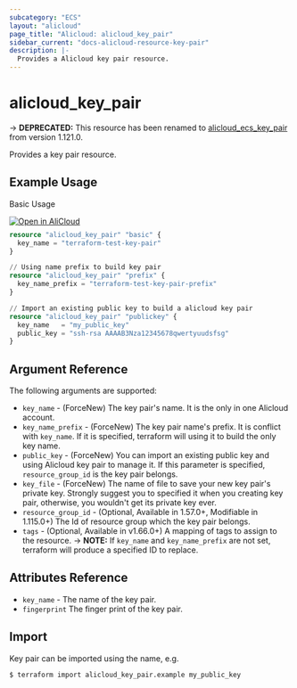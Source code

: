 ```yaml
---
subcategory: "ECS"
layout: "alicloud"
page_title: "Alicloud: alicloud_key_pair"
sidebar_current: "docs-alicloud-resource-key-pair"
description: |-
  Provides a Alicloud key pair resource.
---
```


# alicloud\_key\_pair

-> **DEPRECATED:** This resource has been renamed to [alicloud_ecs_key_pair](https://www.terraform.io/docs/providers/alicloud/r/ecs_key_pair) from version 1.121.0.

Provides a key pair resource.

## Example Usage

Basic Usage

<div style="display: block;margin-bottom: 40px;"><div class="oics-button" style="float: right;position: absolute;margin-bottom: 10px;">
  <a href="https://api.aliyun.com/api-tools/terraform?resource=alicloud_key_pair&exampleId=7931dca7-4723-31fb-458a-ca3f606ca1f05d501579&activeTab=example&spm=docs.r.key_pair.0.7931dca747&intl_lang=EN_US" target="_blank">
    <img alt="Open in AliCloud" src="https://img.alicdn.com/imgextra/i1/O1CN01hjjqXv1uYUlY56FyX_!!6000000006049-55-tps-254-36.svg" style="max-height: 44px; max-width: 100%;">
  </a>
</div></div>

```terraform
resource "alicloud_key_pair" "basic" {
  key_name = "terraform-test-key-pair"
}

// Using name prefix to build key pair
resource "alicloud_key_pair" "prefix" {
  key_name_prefix = "terraform-test-key-pair-prefix"
}

// Import an existing public key to build a alicloud key pair
resource "alicloud_key_pair" "publickey" {
  key_name   = "my_public_key"
  public_key = "ssh-rsa AAAAB3Nza12345678qwertyuudsfsg"
}
```
## Argument Reference

The following arguments are supported:

* `key_name` - (ForceNew) The key pair's name. It is the only in one Alicloud account.
* `key_name_prefix` - (ForceNew) The key pair name's prefix. It is conflict with `key_name`. If it is specified, terraform will using it to build the only key name.
* `public_key` - (ForceNew) You can import an existing public key and using Alicloud key pair to manage it. If this parameter is specified, `resource_group_id` is the key pair belongs.
* `key_file` - (ForceNew) The name of file to save your new key pair's private key. Strongly suggest you to specified it when you creating key pair, otherwise, you wouldn't get its private key ever.
* `resource_group_id` - (Optional, Available in 1.57.0+, Modifiable in 1.115.0+) The Id of resource group which the key pair belongs.
* `tags` - (Optional, Available in v1.66.0+) A mapping of tags to assign to the resource.
-> **NOTE:** If `key_name` and `key_name_prefix` are not set, terraform will produce a specified ID to replace.

## Attributes Reference

* `key_name` - The name of the key pair.
* `fingerprint` The finger print of the key pair.

## Import

Key pair can be imported using the name, e.g.

```shell
$ terraform import alicloud_key_pair.example my_public_key
```
